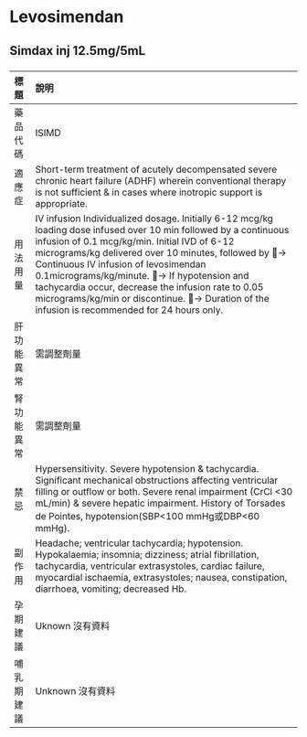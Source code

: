# Levosimendan

## Simdax inj 12.5mg/5mL

##### 

| 標題       | 說明                                                                                                                                                                                                                                                                                                                                                                                                                                                                      |
|:-----------|:--------------------------------------------------------------------------------------------------------------------------------------------------------------------------------------------------------------------------------------------------------------------------------------------------------------------------------------------------------------------------------------------------------------------------------------------------------------------------|
| 藥品代碼   | ISIMD                                                                                                                                                                                                                                                                                                                                                                                                                                                                     |
| 適應症     | Short-term treatment of acutely decompensated severe chronic heart failure (ADHF) wherein conventional therapy is not sufficient & in cases where inotropic support is appropriate.                                                                                                                                                                                                                                                                                       |
| 用法用量   | IV infusion Individualized dosage. Initially 6-12 mcg/kg loading dose infused over 10 min followed by a continuous infusion of 0.1 mcg/kg/min. Initial IVD of 6-12 micrograms/kg delivered over 10 minutes, followed by -> Continuous IV infusion of levosimendan 0.1micrograms/kg/minute. -> If hypotension and tachycardia occur, decrease the infusion rate to 0.05 micrograms/kg/min or discontinue. -> Duration of the infusion is recommended for 24 hours only. |
| 肝功能異常 | 需調整劑量                                                                                                                                                                                                                                                                                                                                                                                                                                                                |
| 腎功能異常 | 需調整劑量                                                                                                                                                                                                                                                                                                                                                                                                                                                                |
| 禁忌       | Hypersensitivity. Severe hypotension & tachycardia. Significant mechanical obstructions affecting ventricular filling or outflow or both. Severe renal impairment (CrCl <30 mL/min) & severe hepatic impairment. History of Torsades de Pointes, hypotension(SBP<100 mmHg或DBP<60 mmHg).                                                                                                                                                                                  |
| 副作用     | Headache; ventricular tachycardia; hypotension. Hypokalaemia; insomnia; dizziness; atrial fibrillation, tachycardia, ventricular extrasystoles, cardiac failure, myocardial ischaemia, extrasystoles; nausea, constipation, diarrhoea, vomiting; decreased Hb.                                                                                                                                                                                                            |
| 孕期建議   | Uknown 沒有資料                                                                                                                                                                                                                                                                                                                                                                                                                                                           |
| 哺乳期建議 | Unknown 沒有資料                                                                                                                                                                                                                                                                                                                                                                                                                                                          |

